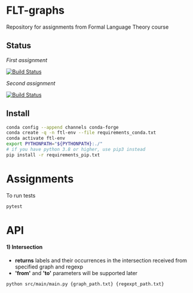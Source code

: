 # FLT-graphs
Repository for assignments from Formal Language Theory course

## Status
*First assignment*

[![Build Status](https://travis-ci.org/Shaposhnikov-Alexey/FLT-graphs.svg?branch=assignment_1)](https://travis-ci.org/Shaposhnikov-Alexey/FLT-graphs)

*Second assignment*

[![Build Status](https://travis-ci.org/Shaposhnikov-Alexey/FLT-graphs.svg?branch=assignment_2)](https://travis-ci.org/Shaposhnikov-Alexey/FLT-graphs)

## Install

```bash
conda config --append channels conda-forge
conda create -q -n ftl-env --file requirements_conda.txt
conda activate ftl-env
export PYTHONPATH="${PYTHONPATH}:./"
# if you have python 3.8 or higher, use pip3 instead
pip install -r requirements_pip.txt
```
# Assignments
To run tests
```bash
pytest
```

# API
#### 1) Intersection 
- **returns** labels and their occurrences in the intersection received from specified graph and regexp
- **'from'** and **'to'** parameters will be supported later
```bash
python src/main/main.py {graph_path.txt} {regexpt_path.txt}
```